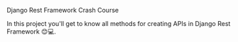 Django Rest Framework Crash Course

In this project you'll get to know all methods for creating APIs in Django Rest Framework 😊💻.
